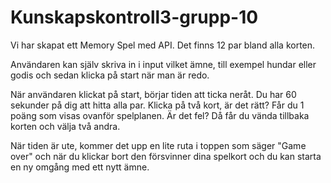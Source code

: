 # Kunskapskontroll3-grupp-10

Vi har skapat ett Memory Spel med API. 
Det finns 12 par bland alla korten.

Användaren kan själv skriva in i input vilket ämne, till exempel hundar eller godis och sedan klicka på start när man är redo. 

När användaren klickat på start, börjar tiden att ticka neråt. Du har 60 sekunder på dig att hitta alla par. 
Klicka på två kort, är det rätt? Får du 1 poäng som visas ovanför spelplanen. Är det fel? Då får du vända tillbaka korten och välja två andra. 

När tiden är ute, kommer det upp en lite ruta i toppen som säger "Game over" och när du klickar bort den försvinner dina spelkort och du kan starta en ny omgång med ett nytt ämne. 
